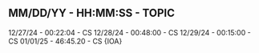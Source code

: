 MM/DD/YY - HH:MM:SS - TOPIC
---
12/27/24 - 00:22:04 - CS
12/28/24 - 00:48:00 - CS
12/29/24 - 00:15:00 - CS
01/01/25 - 46:45.20 - CS {IOA}

